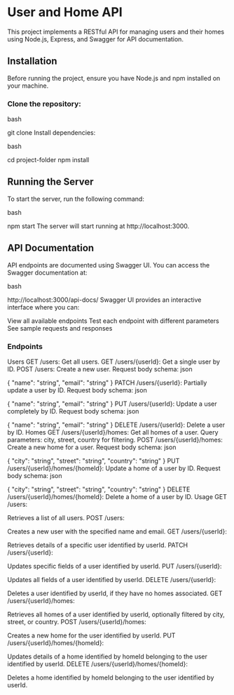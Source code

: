 # User and Home API
This project implements a RESTful API for managing users and their homes using Node.js, Express, and Swagger for API documentation.

## Installation
Before running the project, ensure you have Node.js and npm installed on your machine.

### Clone the repository:

bash

git clone 
Install dependencies:

bash

cd project-folder
npm install
## Running the Server
To start the server, run the following command:

bash

npm start
The server will start running at http://localhost:3000.

## API Documentation
API endpoints are documented using Swagger UI. You can access the Swagger documentation at:

bash

http://localhost:3000/api-docs/
Swagger UI provides an interactive interface where you can:

View all available endpoints
Test each endpoint with different parameters
See sample requests and responses
### Endpoints
Users
GET /users: Get all users.
GET /users/{userId}: Get a single user by ID.
POST /users: Create a new user.
Request body schema:
json

{
  "name": "string",
  "email": "string"
}
PATCH /users/{userId}: Partially update a user by ID.
Request body schema:
json

{
  "name": "string",
  "email": "string"
}
PUT /users/{userId}: Update a user completely by ID.
Request body schema:
json

{
  "name": "string",
  "email": "string"
}
DELETE /users/{userId}: Delete a user by ID.
Homes
GET /users/{userId}/homes: Get all homes of a user.
Query parameters: city, street, country for filtering.
POST /users/{userId}/homes: Create a new home for a user.
Request body schema:
json

{
  "city": "string",
  "street": "string",
  "country": "string"
}
PUT /users/{userId}/homes/{homeId}: Update a home of a user by ID.
Request body schema:
json

{
  "city": "string",
  "street": "string",
  "country": "string"
}
DELETE /users/{userId}/homes/{homeId}: Delete a home of a user by ID.
Usage
GET /users:

Retrieves a list of all users.
POST /users:

Creates a new user with the specified name and email.
GET /users/{userId}:

Retrieves details of a specific user identified by userId.
PATCH /users/{userId}:

Updates specific fields of a user identified by userId.
PUT /users/{userId}:

Updates all fields of a user identified by userId.
DELETE /users/{userId}:

Deletes a user identified by userId, if they have no homes associated.
GET /users/{userId}/homes:

Retrieves all homes of a user identified by userId, optionally filtered by city, street, or country.
POST /users/{userId}/homes:

Creates a new home for the user identified by userId.
PUT /users/{userId}/homes/{homeId}:

Updates details of a home identified by homeId belonging to the user identified by userId.
DELETE /users/{userId}/homes/{homeId}:

Deletes a home identified by homeId belonging to the user identified by userId.